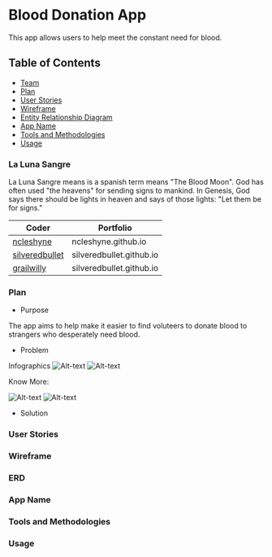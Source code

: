 # Blood Donation App

This app allows users to help meet the constant need for blood.

## Table of Contents

- [Team](#la-luna-sangre)
- [Plan](#plan)
- [User Stories](#user-stories)
- [Wireframe](#wireframe)
- [Entity Relationship Diagram](#erd)
- [App Name](#app-name)
- [Tools and Methodologies](#tools--and-methodologies)
- [Usage](#usage)


### La Luna Sangre
La Luna Sangre means is a spanish term means "The Blood Moon". God has often used "the heavens" for sending signs to mankind. In Genesis, God says there should be lights in heaven and says of those lights: "Let them be for signs."

| Coder | Portfolio |
| --- | --- |
| [ncleshyne](https://github.com/ncleshyne) | ncleshyne.github.io |
| [silveredbullet](https://github.com/silveredbullet) | silveredbullet.github.io |
| [grailwilly](https://github.com/grailwilly) | silveredbullet.github.io |

### Plan

- Purpose

The app aims to help make it easier to find voluteers to donate blood to strangers who desperately need blood.

 - Problem

Infographics
![Alt-text](https://i.pinimg.com/564x/a0/99/f8/a099f8f5bd13562bf4be5885f0cb2ee6.jpg)
![Alt-text](http://3.bp.blogspot.com/-v_HrYLW8l0I/TaOL4fDI2PI/AAAAAAAABU0/Taj4fR3uwJ4/s1600/how_much_blood.jpg)

Know More:

![Alt-text](https://i.pinimg.com/564x/48/d5/9d/48d59dc478fad4c24dabcf5cb8a9cd59.jpg)
![Alt-text](https://i.pinimg.com/564x/ff/2f/f6/ff2ff6591d6197eafd0ab8cc8e313d78.jpg)

 - Solution

### User Stories

### Wireframe

### ERD

### App Name

### Tools and Methodologies

### Usage
